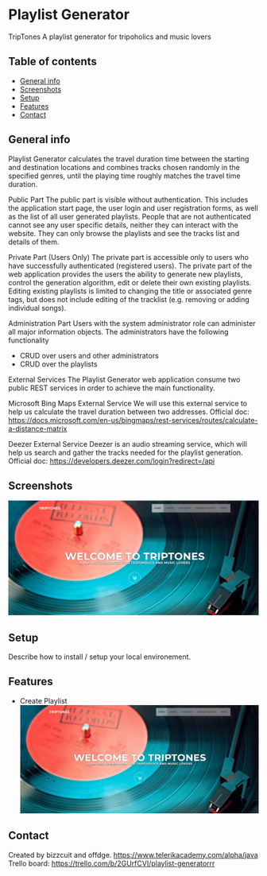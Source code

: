 # Playlist Generator
TripTones
A playlist generator for tripoholics and music lovers

## Table of contents
* [General info](#general-info)
* [Screenshots](#screenshots)
* [Setup](#setup)
* [Features](#features)
* [Contact](#contact)

## General info

Playlist Generator calculates the travel duration time between the starting and destination locations and combines tracks chosen randomly in the specified genres, until the playing time roughly matches the travel time duration.

Public Part
The public part is visible without authentication. This includes the application start page, the user login and user registration forms, as well as the list of all user generated playlists. People that are not authenticated cannot see any user specific details, neither they can interact with the website. They can only browse the playlists and see the tracks list and details of them.

Private Part (Users Only)
The private part is accessible only to users who have successfully authenticated (registered users).
The private part of the web application provides the users the ability to generate new playlists, control the generation algorithm, edit or delete their own existing playlists.
Editing existing playlists is limited to changing the title or associated genre tags, but does not include editing of the tracklist (e.g. removing or adding individual songs).

Administration Part
Users with the system administrator role can administer all major information objects. The administrators have the following functionality

* CRUD over users and other administrators
* CRUD over the playlists

External Services
The Playlist Generator web application consume two public REST services in order to achieve the main functionality.

Microsoft Bing Maps External Service
We will use this external service to help us calculate the travel duration between two addresses.
Official doc: https://docs.microsoft.com/en-us/bingmaps/rest-services/routes/calculate-a-distance-matrix

Deezer External Service
Deezer is an audio streaming service, which will help us search and gather the tracks needed for the playlist generation.
Official doc: https://developers.deezer.com/login?redirect=/api

## Screenshots
![Example screenshot](./img/HomePage.png)

## Setup
Describe how to install / setup your local environement. 

## Features
* Create Playlist
![Example screenshot](./img/UserCreatePlaylistDemo.gif)


## Contact
Created by bizzcuit and offdge.
https://www.telerikacademy.com/alpha/java
Trello board: https://trello.com/b/2GUrfCVI/playlist-generatorrr

